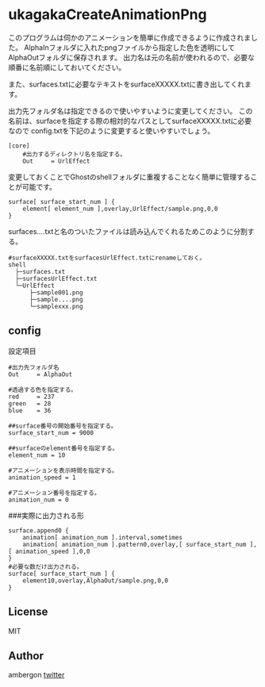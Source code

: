 # ukagakaCreateAnimationPng
このプログラムは伺かのアニメーションを簡単に作成できるように作成されました。
AlphaInフォルダに入れたpngファイルから指定した色を透明にしてAlphaOutフォルダに保存されます。
出力名は元の名前が使われるので、必要な順番に名前順にしておいてください。

また、surfaces.txtに必要なテキストをsurfaceXXXXX.txtに書き出してくれます。


出力先フォルダ名は指定できるので使いやすいように変更してください。
この名前は、surfaceを指定する際の相対的なパスとしてsurfaceXXXXX.txtに必要なので
config.txtを下記のように変更すると使いやすいでしょう。
```
[core]
    #出力するディレクトリ名を指定する。
    Out     = UrlEffect
```

変更しておくことでGhostのshellフォルダに重複することなく簡単に管理することが可能です。
```
surface[ surface_start_num ] {
	element[ element_num ],overlay,UrlEffect/sample.png,0,0
}
```
surfaces....txtと名のついたファイルは読み込んでくれるためこのように分割する。
```
#surfaceXXXXX.txtをsurfacesUrlEffect.txtにrenameしておく。
shell
  ├─surfaces.txt
  ├─surfacesUrlEffect.txt
  └─UrlEffect
      ├─sample001.png
      ├─sample....png
      └─samplexxx.png
```

## config
設定項目
```
#出力先フォルダ名
Out     = AlphaOut

#透過する色を指定する。
red     = 237
green   = 28
blue    = 36

##surface番号の開始番号を指定する。
surface_start_num = 9000

##surfaceのelement番号を指定する。
element_num = 10

#アニメーションを表示時間を指定する。
animation_speed = 1

#アニメーション番号を指定する。
animation_num = 0
```

###実際に出力される形
```
surface.append0 {
	animation[ animation_num ].interval,sometimes
	animation[ animation_num ].pattern0,overlay,[ surface_start_num ],[ animation_speed ],0,0
}
#必要な数だけ出力される。
surface[ surface_start_num ] {
	element10,overlay,AlphaOut/sample.png,0,0
}
```


## License
MIT

## Author
ambergon 
[twitter](https://twitter.com/Sc_lFoxGon)









